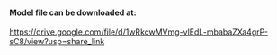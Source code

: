 #### Model file can be downloaded at: 

https://drive.google.com/file/d/1wRkcwMVmg-vlEdL-mbabaZXa4grP-sC8/view?usp=share_link
